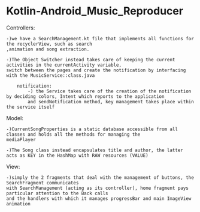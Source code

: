 # Kotlin-Android_Music_Reproducer

Controllers:

    -)we have a SearchManagement.kt file that implements all functions for the recyclerView, such as search
    ,animation and song extraction.

    -)The Object Switcher instead takes care of keeping the current activities in the currentActivity variable,
    switch between the pages and create the notification by interfacing with the MusicService::class.java

        notification:
            -) the Service takes care of the creation of the notification by deciding colors, Intent which reports to the application
            and sendNotification method, key management takes place within the service itself


Model:

    -)CurrentSongProperties is a static database accessible from all classes and holds all the methods for managing the
    mediaPlayer

    -)The Song class instead encapsulates title and author, the latter acts as KEY in the HashMap with RAW resources (VALUE)
    
View:

    -)simply the 2 fragments that deal with the management of buttons, the SearchFragment communicates
    with SearchManagement (acting as its controller), home fragment pays particular attention to the Back calls
    and the handlers with which it manages progressBar and main ImageView animation
